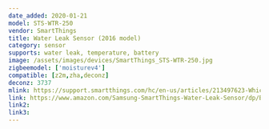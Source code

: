 ```yaml
---
date_added: 2020-01-21
model: STS-WTR-250
vendor: SmartThings
title: Water Leak Sensor (2016 model)
category: sensor
supports: water leak, temperature, battery
image: /assets/images/devices/SmartThings_STS-WTR-250.jpg
zigbeemodel: ['moisturev4']
compatible: [z2m,zha,deconz]
deconz: 3737
mlink: https://support.smartthings.com/hc/en-us/articles/213497623-Which-SmartThings-Water-Leak-Sensor-do-I-have-
link: https://www.amazon.com/Samsung-SmartThings-Water-Leak-Sensor/dp/B00MOIYIN6
link2: 
link3: 
---
```

